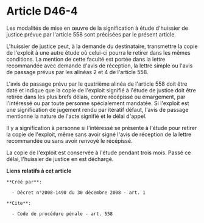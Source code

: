 # Article D46-4

Les modalités de mise en œuvre de la signification à étude d'huissier de justice prévue par l'article 558 sont précisées par
le présent article.

L'huissier de justice peut, à la demande du destinataire, transmettre la copie de l'exploit à une autre étude où celui-ci
pourra le retirer dans les mêmes conditions. La mention de cette faculté est portée dans la lettre recommandée avec demande
d'avis de réception, la lettre simple ou l'avis de passage prévus par les alinéas 2 et 4 de l'article 558.

L'avis de passage prévu par le quatrième alinéa de l'article 558 doit être daté et indique que la copie de l'exploit signifié
à l'étude de justice doit être retirée dans les plus brefs délais, contre récépissé ou émargement, par l'intéressé ou par
toute personne spécialement mandatée. Si l'exploit est une signification de jugement rendu par itératif défaut, l'avis de
passage mentionne la nature de l'acte signifié et le délai d'appel. 

Il y a signification à personne si l'intéressé se présente à l'étude pour retirer la copie de l'exploit, même sans avoir
signé l'avis de réception de la lettre recommandée ou sans avoir renvoyé le récépissé. 

La copie de l'exploit est conservée à l'étude pendant trois mois. Passé ce délai, l'huissier de justice en est déchargé.

**Liens relatifs à cet article**

	**Créé par**:

	  - Décret n°2008-1490 du 30 décembre 2008 - art. 1

	**Cite**:

	  - Code de procédure pénale - art. 558

